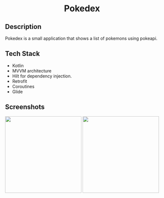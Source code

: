 <h1 align = "center"> Pokedex </h1>
<h2> Description </h2>
<p>Pokedex is a small application that shows a list of pokemons using pokeapi.</p>
<h2>Tech Stack</h2>
<ul>
    <li>Kotlin</li>
    <li>MVVM architecture</li>
    <li>Hilt for dependency injection.</li>
    <li>Retrofit</li>
    <li>Coroutines</li>
    <li>Glide</li>
</ul>
<h2>Screenshots</h2>
<p float="left">
  <img src="https://user-images.githubusercontent.com/26634116/144685213-26145fce-99e0-4fb4-90a0-2cd9abd33050.png" width="250px" />
  <img src="https://user-images.githubusercontent.com/26634116/144685215-58465c31-d602-4586-b6b9-8cdf188a618b.png" width="250px" /> 
</p>

